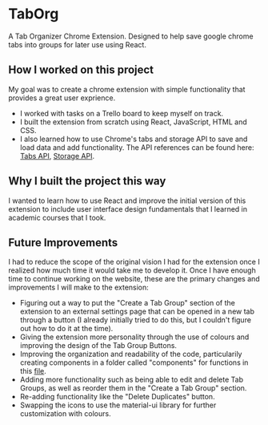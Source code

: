 # TabOrg
A Tab Organizer Chrome Extension. Designed to help save google chrome tabs into groups for later use using React. 

## How I worked on this project
My goal was to create a chrome extension with simple functionality that provides a great user exprience.
  * I worked with tasks on a Trello board to keep myself on track.
  * I built the extension from scratch using React, JavaScript, HTML and CSS.
  * I also learned how to use Chrome's tabs and storage API to save and load data and add functionality. The API references can be found here: [Tabs API](https://developer.chrome.com/docs/extensions/reference/tabs/), [Storage API](https://developer.chrome.com/docs/extensions/reference/storage/).
  
## Why I built the project this way
I wanted to learn how to use React and improve the initial version of this extension to include user interface design fundamentals that I learned in academic courses that I took.

## Future Improvements
I had to reduce the scope of the original vision I had for the extension once I realized how much time it would take me to develop it. Once I have enough time to continue working on the website, these are the primary changes and improvements I will make to the extension:

  * Figuring out a way to put the "Create a Tab Group" section of the extension to an external settings page that can be opened in a new tab through a button (I already initially tried to do this, but I couldn't figure out how to do it at the time).
  * Giving the extension more personality through the use of colours and improving the design of the Tab Group Buttons.
  * Improving the organization and readability of the code, particularily creating components in a folder called "components" for functions in this [file](app.js).
  * Adding more functionality such as being able to edit and delete Tab Groups, as well as reorder them in the "Create a Tab Group" section.
  * Re-adding functionality like the "Delete Duplicates" button.
  * Swapping the icons to use the material-ui library for further customization with colours.
  
